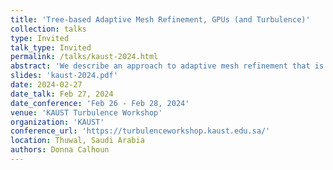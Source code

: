 ```yaml
---
title: 'Tree-based Adaptive Mesh Refinement, GPUs (and Turbulence)'
collection: talks
type: Invited
talk_type: Invited
permalink: /talks/kaust-2024.html
abstract: 'We describe an approach to adaptive mesh refinement that is well-suited for implementations on GPUs.   We fill the leaves of a quadtree or octree mesh with logically Cartesian grids of a fixed, uniform size. These grids are easily distributed to the GPU in large batches of O(1000) patches per kernel call.  The GPU then updates the solution on each patch independently.  The resulting speed-up for a second order Godunov solver is about 5-7x speedup over a single CPU core.  We will demonstrate our algorithm on several nonlinear hyperbolic problems illustrating the benefits of parallel performance and dynamic mesh adaptivity coupled with GPUs.  Our GPU code is implemented in the code ForestClaw (D. Calhoun and C. Burstedde), a PDE layer built on top of the mesh management library p4est (C. Burstedde, Univ. of Bonn). '
slides: 'kaust-2024.pdf'
date: 2024-02-27
date_talk: Feb 27, 2024
date_conference: 'Feb 26 - Feb 28, 2024'
venue: 'KAUST Turbulence Workshop'
organization: 'KAUST'
conference_url: 'https://turbulenceworkshop.kaust.edu.sa/'
location: Thuwal, Saudi Arabia
authors: Donna Calhoun
---
```

